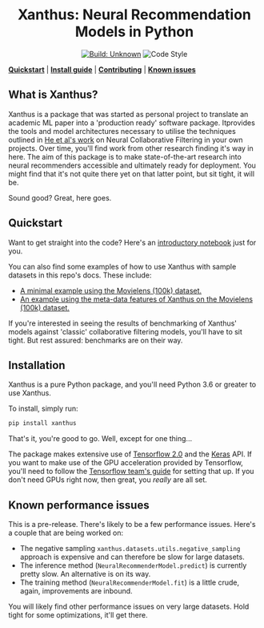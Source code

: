 <h1 align="center">Xanthus: Neural Recommendation Models in Python</h1>

<p align="center">
<a href="https://github.com/markdouthwaite/xanthus/actions"><img alt="Build: Unknown" src="https://github.com/markdouthwaite/xanthus/workflows/Build/badge.svg"></a>
<img alt="Code Style" src="https://img.shields.io/badge/code%20style-black-000000.svg">
</p>

[**Quickstart**](#quickstart)
| [**Install guide**](#installation)
| [**Contributing**](docs/contributing.md)
| [**Known issues**](#known-performance-issues)

## What is Xanthus?

Xanthus is a package that was started as personal project to translate an academic ML paper into a 'production ready' software package. Itprovides the tools and model architectures necessary to utilise the techniques outlined in [He et al's work](https://dl.acm.org/doi/10.1145/3038912.3052569) on Neural Collaborative Filtering in your own projects. Over time, you'll find work from other research finding it's way in here. The aim of this package is to make state-of-the-art research into neural recommenders accessible and ultimately ready for deployment. You might find that it's not quite there yet on that latter point, but sit tight, it will be.

Sound good? Great, here goes.

## Quickstart

Want to get straight into the code? Here's an [introductory notebook](docs/getting-started.ipynb) just for you.

You can also find some examples of how to use Xanthus with sample datasets in this
repo's docs. These include:

* [A minimal example using the Movielens (100k) dataset.](examples/basics.py)
* [An example using the meta-data features of Xanthus on the Movielens (100k) dataset.](examples/metadata.py)

If you're interested in seeing the results of benchmarking of Xanthus' models against 'classic' 
collaborative filtering models, you'll have to sit tight. But rest assured: benchmarks are on their way.

## Installation

Xanthus is a pure Python package, and you'll need Python 3.6 or greater to use Xanthus.

To install, simply run:

```bash
pip install xanthus
```

That's it, you're good to go. Well, except for one thing...

The package makes extensive use of [Tensorflow 2.0]() and the [Keras]() API. If
you want to make use of the GPU acceleration provided by Tensorflow, you'll need to 
follow the [Tensorflow team's guide]() for setting that up. If you don't need GPUs
right now, then great, you _really_ are all set.

## Known performance issues

This is a pre-release. There's likely to be a few performance issues. Here's a couple that are being worked on:

* The negative sampling `xanthus.datasets.utils.negative_sampling` approach is expensive and can therefore be slow for large datasets.
* The inference method (`NeuralRecommenderModel.predict`) is currently pretty slow. An alternative is on its way.
* The training method (`NeuralRecommenderModel.fit`) is a little crude, again, improvements are inbound.

You will likely find other performance issues on very large datasets. Hold tight for some optimizations, it'll get there.
